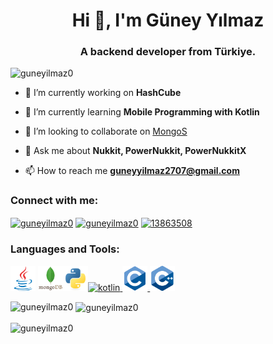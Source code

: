 <h1 align="center">Hi 👋, I'm Güney Yılmaz</h1>
<h3 align="center">A backend developer from Türkiye.</h3>

<p align="left"> <img src="https://komarev.com/ghpvc/?username=guneyilmaz0&label=Profile%20views&color=0e75b6&style=flat" alt="guneyilmaz0" /> </p>

- 🔭 I’m currently working on **HashCube**

- 🌱 I’m currently learning **Mobile Programming with Kotlin**

- 👯 I’m looking to collaborate on [MongoS](https://github.com/guneyilmaz0/MongoS)

- 💬 Ask me about **Nukkit, PowerNukkit, PowerNukkitX**

- 📫 How to reach me **guneyyilmaz2707@gmail.com**

<h3 align="left">Connect with me:</h3>
<p align="left">
<a href="https://twitter.com/guneyilmaz0" target="blank"><img align="center" src="https://raw.githubusercontent.com/rahuldkjain/github-profile-readme-generator/master/src/images/icons/Social/twitter.svg" alt="guneyilmaz0" height="30" width="40" /></a>
<a href="https://linkedin.com/in/guneyilmaz0" target="blank"><img align="center" src="https://raw.githubusercontent.com/rahuldkjain/github-profile-readme-generator/master/src/images/icons/Social/linked-in-alt.svg" alt="guneyilmaz0" height="30" width="40" /></a>
<a href="https://stackoverflow.com/users/13863508" target="blank"><img align="center" src="https://raw.githubusercontent.com/rahuldkjain/github-profile-readme-generator/master/src/images/icons/Social/stack-overflow.svg" alt="13863508" height="30" width="40" /></a>
</p>

<h3 align="left">Languages and Tools:</h3>
<p align="left"><img src="https://raw.githubusercontent.com/devicons/devicon/master/icons/java/java-original.svg" alt="java" width="40" height="40"/> </a> <a href="https://kotlinlang.org" target="_blank" rel="noreferrer"><img src="https://raw.githubusercontent.com/devicons/devicon/master/icons/mongodb/mongodb-original-wordmark.svg" alt="mongodb" width="40" height="40"/><img src="https://raw.githubusercontent.com/devicons/devicon/master/icons/python/python-original.svg" alt="python" width="40" height="40"/><img src="https://www.vectorlogo.zone/logos/kotlinlang/kotlinlang-icon.svg" alt="kotlin" width="40" height="40"/> </a> <a href="https://www.mongodb.com/" target="_blank" rel="noreferrer"><a href="https://www.cprogramming.com/" target="_blank" rel="noreferrer"> <img src="https://raw.githubusercontent.com/devicons/devicon/master/icons/c/c-original.svg" alt="c" width="40" height="40"/> </a> <a href="https://www.w3schools.com/cpp/" target="_blank" rel="noreferrer"> <img src="https://raw.githubusercontent.com/devicons/devicon/master/icons/cplusplus/cplusplus-original.svg" alt="cplusplus" width="40" height="40"/> </a> <a href="https://www.java.com" target="_blank" rel="noreferrer">    </a>   </a> </p>

<p><img align="left" src="https://github-readme-stats.vercel.app/api/top-langs?username=guneyilmaz0&show_icons=true&locale=en&layout=compact" alt="guneyilmaz0" /></p>

<p>&nbsp;<img align="center" src="https://github-readme-stats.vercel.app/api?username=guneyilmaz0&show_icons=true&locale=en" alt="guneyilmaz0" /></p>

<p><img align="center" src="https://github-readme-streak-stats.herokuapp.com/?user=guneyilmaz0&" alt="guneyilmaz0" /></p>
